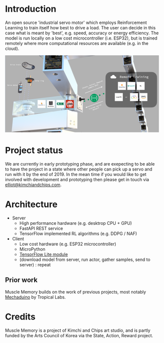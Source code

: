 # Introduction

An open source 'industrial servo motor' which employs Reinforcement Learning to train itself how best to drive a load. The user can decide in this case what is meant by 'best', e.g. speed, accuracy or energy efficiency. The model is run locally on a low cost microcontroller (i.e. ESP32), but is trained remotely where more computational resources are available (e.g. in the cloud).

![image](.github/introduction.png)

# Project status

We are currently in early prototyping phase, and are exepecting to be able to have the project in a state where other people can pick up a servo and run with it by the end of 2019. In the mean time if you would like to get involved with development and prototyping then please get in touch via elliot@kimchiandchips.com.

# Architecture

* Server
  * High performance hardware (e.g. desktrop CPU + GPU)
  * FastAPI REST service
  * TensorFlow implemented RL algorithms (e.g. DDPG / NAF)
* Client
  * Low cost hardware (e.g. ESP32 microcontroller)
  * MicroPython
  * [TensorFlow Lite module](https://github.com/elliotwoods/micropython/tree/elliot-modules/modules/tensorflow)
  * (download model from server, run actor, gather samples, send to server) : repeat

## Prior work

Muscle Memory builds on the work of previous projects, most notably [Mechaduino](https://github.com/jcchurch13/Mechaduino-Firmware) by Tropical Labs.

# Credits

Muscle Memory is a project of Kimchi and Chips art studio, and is partly funded by the Arts Council of Korea via the State, Action, Reward project.
